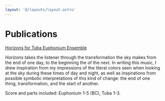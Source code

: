 ```yaml
---
layout: '@/layouts/layout.astro'
---
```


# Publications

[Horizons for Tuba Euphonium Ensemble](https://potenzamusic.com/product/horizons-for-tuba-euphonium-ensemble)

_Horizons_ takes the listener through the transformation the sky makes from the end of one day, to the beginning the of the next. In writing this music, I drew inspiration from my impressions of the literal colors seen when looking at the sky during these times of day and night, as well as inspirations from possible symbolic interpretations of this kind of change: the end of one thing, transformation, and the start of another.

Score and parts included: Euphonium 1-5 (BC), Tuba 1-3.
